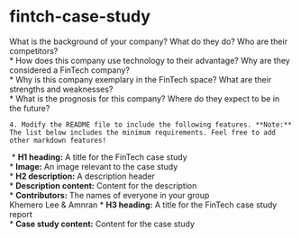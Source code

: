 # fintch-case-study
 What is the background of your company? What do they do? Who are their competitors?\
​
    * How does this company use technology to their advantage? Why are they considered a FinTech company?\
​
    * Why is this company exemplary in the FinTech space? What are their strengths and weaknesses?\
​
    * What is the prognosis for this company? Where do they expect to be in the future?

    4. Modify the README file to include the following features. **Note:** The list below includes the minimum requirements. Feel free to add other markdown features!
​
    * **H1 heading:** A title for the FinTech case study\
​
    * **Image:** An image relevant to the case study\
​
    * **H2 description:** A description header\
​
    * **Description content:** Content for the description\
​
    * **Contributors:** The names of everyone in your group\
​Khemero Lee & Amnran
    * **H3 heading:** A title for the FinTech case study report\
​
    * **Case study content:** Content for the case study
